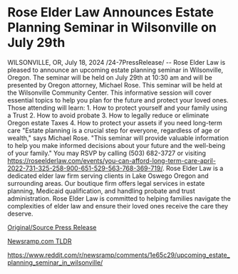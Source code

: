 # Rose Elder Law Announces Estate Planning Seminar in Wilsonville on July 29th

WILSONVILLE, OR, July 18, 2024 /24-7PressRelease/ -- Rose Elder Law is pleased to announce an upcoming estate planning seminar in Wilsonville, Oregon. The seminar will be held on July 29th at 10:30 am and will be presented by Oregon attorney, Michael Rose. This seminar will be held at the Wilsonville Community Center.  This informative session will cover essential topics to help you plan for the future and protect your loved ones. Those attending will learn:  1. How to protect yourself and your family using a Trust 2. How to avoid probate 3. How to legally reduce or eliminate Oregon estate Taxes 4. How to protect your assets if you need long-term care  "Estate planning is a crucial step for everyone, regardless of age or wealth," says Michael Rose. "This seminar will provide valuable information to help you make informed decisions about your future and the well-being of your family."  You may RSVP by calling (503) 682-3727 or visiting https://roseelderlaw.com/events/you-can-afford-long-term-care-april-2022-731-325-258-900-651-529-563-768-369-719/.  Rose Elder Law is a dedicated elder law firm serving clients in Lake Oswego Oregon and surrounding areas. Our boutique firm offers legal services in estate planning, Medicaid qualification, and handling probate and trust administration. Rose Elder Law is committed to helping families navigate the complexities of elder law and ensure their loved ones receive the care they deserve. 

[Original/Source Press Release](https://www.24-7pressrelease.com/press-release/512640/rose-elder-law-announces-estate-planning-seminar-in-wilsonville-on-july-29th)
                    

[Newsramp.com TLDR](None) 

https://www.reddit.com/r/newsramp/comments/1e65c29/upcoming_estate_planning_seminar_in_wilsonville/